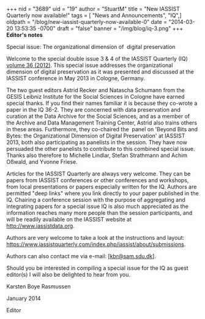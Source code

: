 +++
nid = "3689"
uid = "19"
author = "StuartM"
title = "New IASSIST Quarterly now available!"
tags = [ "News and Announcements", "IQ",]
oldpath = "/blog/new-iassist-quarterly-now-available-0"
date = "2014-03-20 13:53:35 -0700"
draft = "false"
banner = "/img/blog/iq-3.png"
+++
**Editor's notes**

Special issue: The organizational dimension of  digital preservation

Welcome to the special double issue 3 & 4 of the IASSIST Quarterly (IQ)
[volume 36
(2012)](http://www.iassistdata.org/downloads/vol36_3v4full.pdf). This
special issue addresses the organizational dimension of digital
preservation as it was presented and discussed at the IASSIST conference
in May 2013 in Cologne, Germany.

The two guest editors Astrid Recker and Natascha Schumann from the GESIS
Leibniz Institute for the Social Sciences in Cologne have earned special
thanks. If you find their names familiar it is because they co-wrote a
paper in the IQ 36-2. They are concerned with data preservation and
curation at the Data Archive for the Social Sciences, and as a member of
the Archive and Data Management Training Center, Astrid also trains
others in these areas. Furthermore, they co-chaired the  panel on
'Beyond Bits and Bytes: the Organizational Dimension of Digital
Preservation' at IASSIST 2013, both also participating as panelists in
the session. They have now persuaded the other panelists to contribute
to this combined special issue. Thanks also therefore to Michelle
Lindlar, Stefan Strathmann and Achim Oßwald, and Yvonne Friese.

Articles for the IASSIST Quarterly are always very welcome. They can be
papers from IASSIST conferences or other conferences and workshops, from
local presentations or papers especially written for the IQ. Authors are
permitted "deep links" where you link directly to your paper published
in the IQ. Chairing a conference session with the purpose of aggregating
and integrating papers for a special issue IQ is also much appreciated
as the information reaches many more people than the session
participants, and will be readily available on the IASSIST website at
<http://www.iassistdata.org>.

Authors are very welcome to take a look at the instructions and
layout: <https://www.iassistquarterly.com/index.php/iassist/about/submissions>.

Authors can also contact me via e-mail: [kbr@sam.sdu.dk].

Should you be interested in compiling a special issue for the IQ as
guest editor(s) I will also be delighted to hear from you.

Karsten Boye Rasmussen

January 2014

Editor
